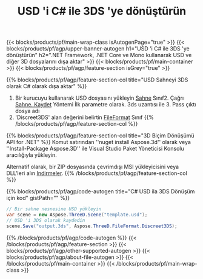 ﻿---
title: USD 'i C# ile 3DS 'ye dönüştürün 
description: USD ve diğer 3D dosyalarını .NET kullanarak dönüştürün
url: /tr/net/conversion/usd-to-3ds/
family: 3d
platformtag: net
feature: conversion
informat: USD
outformat: 3DS
otherformats: OBJ STL HTML FBX RVM JT DAE DXF 
---
{{< blocks/products/pf/main-wrap-class isAutogenPage="true" >}}
{{< blocks/products/pf/agp/upper-banner-autogen h1="USD \'i C# ile 3DS \'ye dönüştürün" h2=".NET Framework, .NET Core ve Mono kullanarak USD ve diğer 3D dosyalarını dışa aktar" >}}
{{< blocks/products/pf/main-container >}}
{{< blocks/products/pf/agp/feature-section isGrey="true" >}}

{{% blocks/products/pf/agp/feature-section-col title="USD Sahneyi 3DS olarak C# olarak dışa aktar" %}}
1. Bir kurucuyu kullanarak USD dosyasını yükleyin [Sahne](https://apireference.aspose.com/3d/net/aspose.threed/scene) Sınıf2. Çağrı [Sahne. Kaydet](https://apireference.aspose.com/3d/net/aspose.threed/scene/methods/save/index) Yöntemi
İlk parametre olarak. 3ds uzantısı ile 3. Pass çıktı dosya adı
4. 'Discreet3DS' alan değerini belirtin [FileFormat](https://apireference.aspose.com/3d/net/aspose.threed/fileformat/fields/index) Sınıf
{{% /blocks/products/pf/agp/feature-section-col %}}

{{% blocks/products/pf/agp/feature-section-col title="3D Biçim Dönüşümü API for .NET" %}}
Komut satırından ''nuget install Aspose.3d'' olarak veya ''Install-Package Aspose.3D'' ile Visual Studio Paket Yöneticisi Konsolu aracılığıyla yükleyin.

Alternatif olarak, bir ZIP dosyasında çevrimdışı MSI yükleyicisini veya DLL'leri alın [Indirmeler](https://downloads.aspose.com/3d/net).
{{% /blocks/products/pf/agp/feature-section-col %}}

{{% blocks/products/pf/agp/code-autogen title="C# USD ila 3DS Dönüşüm için kod" gistPath="" %}}
```cs
// Bir sahne nesnesine USD yükleyin 
var scene = new Aspose.ThreeD.Scene("template.usd");
// USD 'i 3DS olarak kaydedin 
scene.Save("output.3ds", Aspose.ThreeD.FileFormat.Discreet3DS);

```
{{% /blocks/products/pf/agp/code-autogen %}}
{{< /blocks/products/pf/agp/feature-section >}}
{{< blocks/products/pf/agp/other-supported-autogen >}}
{{< blocks/products/pf/agp/about-file-autogen >}}
{{< /blocks/products/pf/main-container >}}
{{< /blocks/products/pf/main-wrap-class >}}